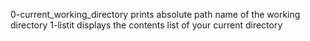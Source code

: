 0-current_working_directory prints absolute path name of the working directory
1-listit displays the contents list of your current directory

